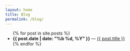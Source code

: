 ```yaml
---
layout: home
title: Blog
permalink: /blog/
---
```


<ul>
{% for post in site.posts %}
  <li>
    <strong>{{ post.date | date: "%b %d, %Y" }}</strong> — 
    <a href="{{ post.url }}">{{ post.title }}</a>
  </li>
{% endfor %}
</ul>

